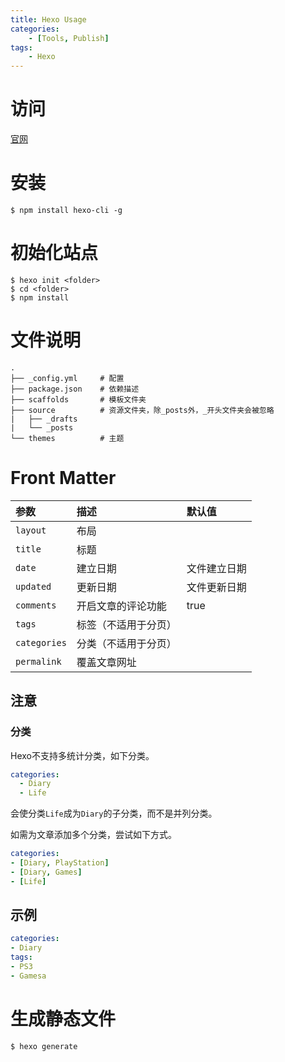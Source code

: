 ```yaml
---
title: Hexo Usage
categories:
	- [Tools, Publish]
tags:
	- Hexo
---
```


# 访问

[官网](https://hexo.bootcss.com/)

# 安装

```shell
$ npm install hexo-cli -g
```

# 初始化站点

```shell
$ hexo init <folder>
$ cd <folder>
$ npm install
```

# 文件说明

```shell
.
├── _config.yml     # 配置
├── package.json    # 依赖描述
├── scaffolds       # 模板文件夹
├── source          # 资源文件夹，除_posts外，_开头文件夹会被忽略
|   ├── _drafts
|   └── _posts
└── themes          # 主题
```

# Front Matter

| 参数         | 描述                 | 默认值       |
| :----------- | :------------------- | :----------- |
| `layout`     | 布局                 |              |
| `title`      | 标题                 |              |
| `date`       | 建立日期             | 文件建立日期 |
| `updated`    | 更新日期             | 文件更新日期 |
| `comments`   | 开启文章的评论功能   | true         |
| `tags`       | 标签（不适用于分页） |              |
| `categories` | 分类（不适用于分页） |              |
| `permalink`  | 覆盖文章网址         |              |

## 注意

### 分类

Hexo不支持多统计分类，如下分类。

```yaml
categories:
  - Diary
  - Life
```

会使分类`Life`成为`Diary`的子分类，而不是并列分类。

如需为文章添加多个分类，尝试如下方式。

```yaml
categories:
- [Diary, PlayStation]
- [Diary, Games]
- [Life]
```

## 示例

```yml
categories:
- Diary
tags:
- PS3
- Gamesa
```

# 生成静态文件

```shell
$ hexo generate
```

